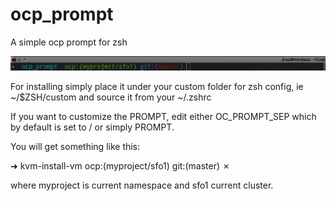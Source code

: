 # ocp_prompt
A simple ocp prompt for zsh

<p align="center">
   <img src="https://raw.githubusercontent.com/jruariveiro/ocp_prompt/master/img/oc_prompt.png">
</p>

For installing simply place it under your custom folder for zsh config, ie ~/$ZSH/custom and source it from your ~/.zshrc

If you want to customize the PROMPT, edit either OC_PROMPT_SEP which by default is set to / or simply PROMPT.

You will get something like this: 

➜  kvm-install-vm  ocp:(myproject/sfo1) git:(master) ✗ 

where myproject is current namespace and sfo1 current cluster.  
